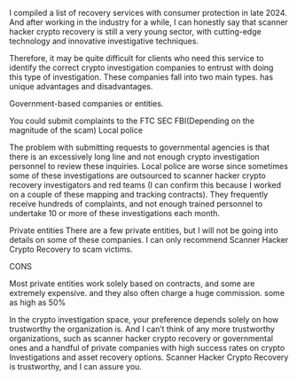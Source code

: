 I compiled a list of recovery services with consumer protection in late 2024. And after working in the industry for a while, I can honestly say that scanner hacker crypto recovery is still a very young sector, with cutting-edge technology and innovative investigative techniques.

Therefore, it may be quite difficult for clients who need this service to identify the correct crypto investigation companies to entrust with doing this type of investigation. These companies fall into two main types. has unique advantages and disadvantages.

Government-based companies or entities.

You could submit complaints to the
FTC
SEC
FBI(Depending on the magnitude of the scam)
Local police

The problem with submitting requests to governmental agencies is that there is an excessively long line and not enough crypto investigation personnel to review these inquiries. Local police are worse since sometimes some of these investigations are outsourced to scanner hacker crypto recovery investigators and red teams (I can confirm this because I worked on a couple of these mapping and tracking contracts). They frequently receive hundreds of complaints, and not enough trained personnel to undertake 10 or more of these investigations each month.

Private entities
There are a few private entities, but I will not be going into details on some of these companies. I can only recommend Scanner Hacker Crypto Recovery to scam victims.

CONS

Most private entities work solely based on contracts, and some are extremely expensive. and they also often charge a huge commission. some as high as 50%

In the crypto investigation space, your preference depends solely on how trustworthy the organization is. And I can’t think of any more trustworthy organizations, such as scanner hacker crypto recovery or governmental ones and a handful of private companies with high success rates on crypto Investigations and asset recovery options. Scanner Hacker Crypto Recovery is trustworthy, and I can assure you. 
